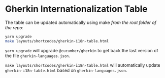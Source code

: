 # Gherkin Internationalization Table

The table can be updated automatically using make *from the root folder of 
the repo*:

```sh
yarn upgrade
make layouts/shortcodes/gherkin-i18n-table.html 
```

`yarn upgrade` will upgrade `@cucumber/gherkin` to get back the last version 
of the file `gherkin-languages.json`.

`make layouts/shortcodes/gherkin-i18n-table.html` will automatically update
`gherkin-i18n-table.html` based on `gherkin-languages.json`.
